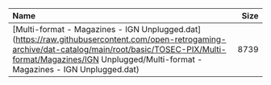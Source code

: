 |Name|Size|
|:---|---:|
|[Multi-format - Magazines - IGN Unplugged.dat](https://raw.githubusercontent.com/open-retrogaming-archive/dat-catalog/main/root/basic/TOSEC-PIX/Multi-format/Magazines/IGN Unplugged/Multi-format - Magazines - IGN Unplugged.dat)|8739|
